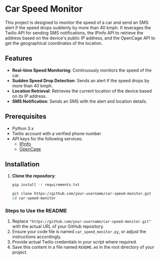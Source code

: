 # Car Speed Monitor

This project is designed to monitor the speed of a car and send an SMS alert if the speed drops suddenly by more than 40 kmph. It leverages the Twilio API for sending SMS notifications, the IPinfo API to retrieve the address based on the device's public IP address, and the OpenCage API to get the geographical coordinates of the location.

## Features

- **Real-time Speed Monitoring**: Continuously monitors the speed of the car.
- **Sudden Speed Drop Detection**: Sends an alert if the speed drops by more than 40 kmph.
- **Location Retrieval**: Retrieves the current location of the device based on its IP address.
- **SMS Notification**: Sends an SMS with the alert and location details.

## Prerequisites

- Python 3.x
- Twilio account with a verified phone number
- API keys for the following services:
  - [IPinfo](https://ipinfo.io/)
  - [OpenCage](https://opencagedata.com/)

## Installation

1. **Clone the repository**:
   ```bash
   pip install -r requirements.txt

   git clone https://github.com/your-username/car-speed-monitor.git
   cd car-speed-monitor


### Steps to Use the README

1. Replace `"https://github.com/your-username/car-speed-monitor.git"` with the actual URL of your GitHub repository.
2. Ensure your code file is named `car_speed_monitor.py`, or adjust the instructions accordingly.
3. Provide actual Twilio credentials in your script where required.
4. Save this content in a file named `README.md` in the root directory of your project.
